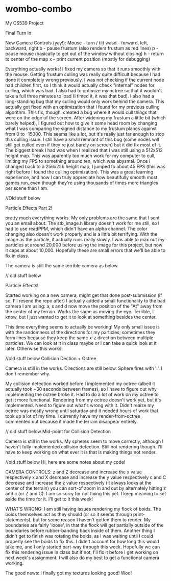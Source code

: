 # wombo-combo
My CS539 Project

Final Turn In:

New Camera Controls (yay!):
Mouse - turn / tilt
wasd - forward, left, backward, right
b - pause frustum (also renders frustum as red lines)
p - pause mouse (basically to get out of the window without closing)
h - return to center of the map
x - print current position (mostly for debugging)

Everything actually works! I fixed my camera so that it runs smoothly with the mouse. 
Getting frustum culling was really quite difficult because I had done it completely wrong
previously. I was not checking if the current node had children first, so I think it would
actually check "internal" nodes for culling, which was bad. I also had to optimize my 
octree so that it wouldn't take a full three minutes to load (I timed it, it was that bad). 
I also had a long-standing bug that my culling would only work behind the camera. This 
actually got fixed with an optimization that I found for my previous culling algorithm. 
This fix, though, created a bug where it would cull things that were on the edge of the 
screen. After widening my frustum a little bit (which barely helped), I figured out how to
give it some head room by changing what I was comparing the signed distance to my frustum
planes against from 0 to -15000. This seems like a lot, but it's really just far enough
to stop this culling issue. I still have a small remnant of this bug (some nodes will 
still get culled even if they're just barely on screen) but it did fix most of it. The
biggest break I had was when I realized that I was still using a 512x512 height map. This
was aparently too much work for my computer to cull, limiting my FPS to something around
ten, which was abysmal. Once I changed back to a 256x256 height map, I jumped to about 45
FPS (this was right before I found the culling optimization). This was a great learning 
experience, and now I can truly appreciate how beautifully smooth most games run, even 
though they're using thousands of times more triangles per scene than I am. 




//Old stuff below


Particle Effects Part 2!

pretty much everything works. My only problems are the same that I sent you an email about. 
The stb_image.h library doesn't work for me still, so I had to use readPPM, which didn't
have an alpha channel. The color changing also doesn't work properly and is a little bit
terrifying. With the image as the particle, it actually runs really slowly. I was able to
max out my particles at around 20,000 before using the image for this project, but now it
caps at about 10,000. Hopefully these are small errors that we'll be able to fix in class.

The camera is still the same terrible camera as below.

// old stuff below

Particle Effects!

Started working on a new camera, might get that done post-submission (if so, I'll resend the repo after)
I actually added a small functionality to the bad camera I am using: a, s and d now move the position
 of the "At" away from the center of my terrain. Works the same as moving the eye. Terrible, I know,
but I just wanted to get it to look at something besides the center. 

This time everything seems to actually be working! My only small issue is with the 
randomness of the directions for my particles; sometimes they form lines because
they keep the same x-z direction between multiple particles. We can look at it in
class maybe or I can take a quick look at it later. Otherwise this works!




//old stuff below
Collision Dection + Octree

Camera is still in the works. Directions are still below. Sphere fires with 'i'. I don't remember why.

My collision detection worked before I implemented my octree (albeit it 
actually took ~30 seconds between frames), so I have to figure out why 
implementing the octree broke it. Had to do a lot of work on my octree to 
get it more functional. Rendering from my octree doesn't work yet, but it's 
implemented. Need to figure out what's wrong with it. Didn't reaize my octree 
was mostly wrong until saturday and it needed hours of work that took up a lot 
of my time. I currently have my render-from-octree commented out because it made 
the terrain disappear entirely. 



// old stuff below
Mid-point for Collision Detection

Camera is still in the works.
My spheres seem to move correctly, although I haven't fully implemented 
collision detection. Still not rendering though. I'll have to keep working on
what ever it is that is making things not render.




//old stuff below
Hi, here are some notes about my code!

CAMERA CONTROLS:
z and Z decrease and increase the x value respectively
x and X decrease and increase the y value respectively
c and C decrease and increase the z value respectively
(it always looks at the center of the terrain)
you can sort-of zoom in and out by alternately hitting z and c (or Z and C). 
I am so sorry for not fixing this yet. I keep meaning to set aside the time for it.
I'll get to it this week!

WHAT’S WRONG:
I am still having issues rendering my flock of boids. The boids themselves act
as they should (or so it seems through print-statements), but for some reason
I haven't gotten them to render. My boundaries are fairly 'loose', in that the
flock will get partially outside of the boundaries before rubber-banding back
inside of them. Another thing I didn't get to finish was rotating the boids,
as I was waiting until I could properly see the boids to fix this. I didn't 
account for how long this would take me, and I only started part-way through 
this week. Hopefully we can fix this rendering issue in class but if not, I'll
fix it before I get working on next week's assignment. I will also do my best
to get a functional camera working. 

The good news:
I finally got my textures looking good! Woo! 
